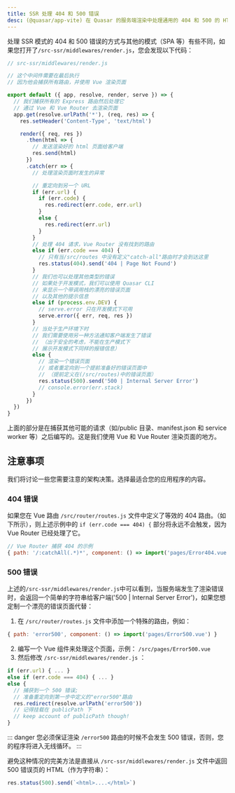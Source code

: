 ```yaml
---
title: SSR 处理 404 和 500 错误
desc: (@quasar/app-vite) 在 Quasar 的服务端渲染中处理通用的 404 和 500 的 HTTP 错误
---
```


处理 SSR 模式的 404 和 500 错误的方式与其他的模式（SPA 等）有些不同，如果您打开了`/src-ssr/middlewares/render.js`，您会发现以下代码：

```js
// src-ssr/middlewares/render.js

// 这个中间件需要在最后执行
// 因为他会捕获所有路由，并使用 Vue 渲染页面

export default ({ app, resolve, render, serve }) => {
  // 我们捕获所有的 Express 路由然后处理它
  // 通过 Vue 和 Vue Router 去渲染页面
  app.get(resolve.urlPath('*'), (req, res) => {
    res.setHeader('Content-Type', 'text/html')

    render({ req, res })
      .then(html => {
        // 发送渲染好的 html 页面给客户端
        res.send(html)
      })
      .catch(err => {
        // 处理渲染页面时发生的异常

        // 重定向到另一个 URL
        if (err.url) {
          if (err.code) {
            res.redirect(err.code, err.url)
          }
          else {
            res.redirect(err.url)
          }
        }
        // 处理 404 请求，Vue Router 没有找到的路由
        else if (err.code === 404) {
          // 只有当/src/routes 中没有定义"catch-all"路由时才会到达这里
          res.status(404).send('404 | Page Not Found')
        }
        // 我们也可以处理其他类型的错误
        // 如果处于开发模式，我们可以使用 Quasar CLI
        // 来显示一个带调用栈的漂亮的错误页面
        // 以及其他的提示信息
        else if (process.env.DEV) {
          // serve.error 只在开发模式下可用
          serve.error({ err, req, res })
        }
        // 当处于生产环境下时
        // 我们需要使用另一种方法通知客户端发生了错误
        // （出于安全的考虑，不能在生产模式下
        // 展示开发模式下同样的报错信息）
        else {
          // 渲染一个错误页面
          // 或者重定向到一个提前准备好的错误页面中
          // （提前定义在(/src/routes)中的错误页面）
          res.status(500).send('500 | Internal Server Error')
          // console.error(err.stack)
        }
      })
  })
}
```

上面的部分是在捕获其他可能的请求（如/public 目录、manifest.json 和 service worker 等）之后编写的。这是我们使用 Vue 和 Vue Router 渲染页面的地方。


## 注意事项

我们将讨论一些您需要注意的架构决策。选择最适合您的应用程序的内容。

### 404 错误

如果您在 Vue 路由 `/src/router/routes.js` 文件中定义了等效的 404 路由。（如下所示），则上述示例中的 `if (err.code === 404) {` 部分将永远不会触发，因为 Vue Router 已经处理了它。


```js
// Vue Router 捕获 404 的示例
{ path: '/:catchAll(.*)*', component: () => import('pages/Error404.vue') }
```

### 500 错误

上述的`/src-ssr/middlewares/render.js`中可以看到，当服务端发生了渲染错误时，会返回一个简单的字符串给客户端('500 | Internal Server Error')，如果您想定制一个漂亮的错误页面代替：

1. 在 `/src/router/routes.js` 文件中添加一个特殊的路由，例如：
  ```js
  { path: 'error500', component: () => import('pages/Error500.vue') }
  ```
2. 编写一个 Vue 组件来处理这个页面，示例： `/src/pages/Error500.vue`
3. 然后修改 `/src-ssr/middlewares/render.js` ：
  ```js
  if (err.url) { ... }
  else if (err.code === 404) { ... }
  else {
    // 捕获到一个 500 错误;
    // 准备重定向到第一步中定义的"error500"路由
    res.redirect(resolve.urlPath('error500'))
    // 记得挂载在 publicPath 下
    // keep account of publicPath though!
  }
  ```

::: danger
您必须保证渲染 `/error500` 路由的时候不会发生 500 错误，否则，您的程序将进入无线循环。
:::

避免这种情况的完美方法是直接从 `/src-ssr/middlewares/render.js` 文件中返回 500 错误页的 HTML（作为字符串）：


```js
res.status(500).send(`<html>....</html>`)
```
